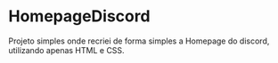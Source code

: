 # HomepageDiscord
Projeto simples onde recriei de forma simples a Homepage do discord, utilizando apenas HTML e CSS.

